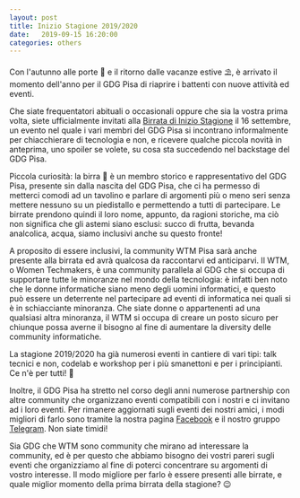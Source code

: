 ```yaml
---
layout: post
title: Inizio Stagione 2019/2020
date:   2019-09-15 16:20:00
categories: others
---
```


Con l'autunno alle porte 🍁 e il ritorno dalle vacanze estive ⛱️, è arrivato il momento dell'anno per il GDG Pisa di riaprire i battenti con nuove attività ed eventi.

Che siate frequentatori abituali o occasionali oppure che sia la vostra prima volta, siete ufficialmente invitati alla [Birrata di Inizio Stagione](https://www.meetup.com/it-IT/GDG-Pisa/events/264819620/) il 16 settembre, un evento nel quale i vari membri del GDG Pisa si incontrano informalmente per chiacchierare di tecnologia e non, e ricevere qualche piccola novità in anteprima, uno spoiler se volete, su cosa sta succedendo nel backstage del GDG Pisa.

Piccola curiosità: la birra 🍻 è un membro storico e rappresentativo del GDG Pisa, presente sin dalla nascita del GDG Pisa, che ci ha permesso di metterci comodi ad un tavolino e parlare di argomenti più o meno seri senza mettere nessuno su un piedistallo e permettendo a tutti di partecipare. Le birrate prendono quindi il loro nome, appunto, da ragioni storiche, ma ciò non significa che gli astemi siano esclusi: succo di frutta, bevanda analcolica, acqua, siamo inclusivi anche su questo fronte!

A proposito di essere inclusivi, la community WTM Pisa sarà anche presente alla birrata ed avrà qualcosa da raccontarvi ed anticiparvi. Il WTM, o Women Techmakers, è una community parallela al GDG che si occupa di supportare tutte le minoranze nel mondo della tecnologia: è infatti ben noto che le donne informatiche siano meno degli uomini informatici, e questo può essere un deterrente nel partecipare ad eventi di informatica nei quali si è in schiacciante minoranza. Che siate donne o appartenenti ad una qualsiasi altra minoranza, il WTM si occupa di creare un posto sicuro per chiunque possa averne il bisogno al fine di aumentare la diversity delle community informatiche.

La stagione 2019/2020 ha già numerosi eventi in cantiere di vari tipi: talk tecnici e non, codelab e workshop per i più smanettoni e per i principianti. Ce n'è per tutti! 🤖

Inoltre, il GDG Pisa ha stretto nel corso degli anni numerose partnership con altre community che organizzano eventi compatibili con i nostri e ci invitano ad i loro eventi. Per rimanere aggiornati sugli eventi dei nostri amici, i modi migliori di farlo sono tramite la nostra pagina [Facebook](https://www.facebook.com/gdgpisa/) e il nostro gruppo [Telegram](https://gdgpisa.it/telegram). Non siate timidi!

Sia GDG che WTM sono community che mirano ad interessare la community, ed è per questo che abbiamo bisogno dei vostri pareri sugli eventi che organizziamo al fine di poterci concentrare su argomenti di vostro interesse. Il modo migliore per farlo è essere presenti alle birrate, e quale miglior momento della prima birrata della stagione? 😉
